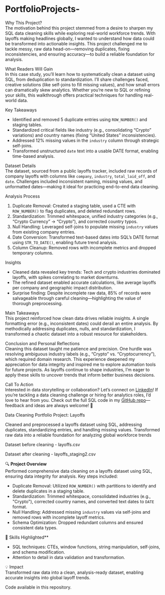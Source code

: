 # PortfolioProjects-


Why This Project?  
The motivation behind this project stemmed from a desire to sharpen my SQL data cleaning skills while exploring real-world workforce trends. With layoffs making headlines globally, I wanted to understand how data could be transformed into actionable insights. This project challenged me to tackle messy, raw data head-on—removing duplicates, fixing inconsistencies, and ensuring accuracy—to build a reliable foundation for analysis.  

What Readers Will Gain  
In this case study, you’ll learn how to systematically clean a dataset using SQL, from deduplication to standardization. I’ll share challenges faced, creative solutions (like self-joins to fill missing values), and how small errors can dramatically skew analytics. Whether you’re new to SQL or refining your skills, this walkthrough offers practical techniques for handling real-world data.  

Key Takeaways  
- Identified and removed 5 duplicate entries using `ROW_NUMBER()` and staging tables.  
- Standardized critical fields like industry (e.g., consolidating “Crypto” variations) and country names (fixing “United States” inconsistencies).  
- Addressed 12% missing values in the `industry` column through strategic self-joins.  
- Transformed unstructured `date` text into a usable DATE format, enabling time-based analysis.  

Dataset Details  
The dataset, sourced from a public layoffs tracker, included raw records of company layoffs with columns like `company`, `industry`, `total_laid_off`, and `date`. Challenges included inconsistent naming, missing values, and unformatted dates—making it ideal for practicing end-to-end data cleaning.  

Analysis Process  
1. Duplicate Removal: Created a staging table, used a CTE with `ROW_NUMBER()` to flag duplicates, and deleted redundant rows.  
2. Standardization: Trimmed whitespace, unified industry categories (e.g., “Crypto Currency” → “Crypto”), and corrected country typos.  
3. Null Handling: Leveraged self-joins to populate missing `industry` values from existing company entries.  
4. Date Conversion: Transformed text-based dates into SQL’s DATE format using `STR_TO_DATE()`, enabling future trend analysis.  
5. Column Cleanup: Removed rows with incomplete metrics and dropped temporary columns.  

Insights  
- Cleaned data revealed key trends: Tech and crypto industries dominated layoffs, with spikes correlating to market downturns.  
- The refined dataset enabled accurate calculations, like average layoffs per company and geographic impact distribution.  
- Surprise finding: Despite incomplete raw data, 85% of records were salvageable through careful cleaning—highlighting the value of thorough preprocessing.  

Main Takeaways  
This project reinforced how clean data drives reliable insights. A single formatting error (e.g., inconsistent dates) could derail an entire analysis. By methodically addressing duplicates, nulls, and standardization, I transformed a chaotic dataset into a robust resource for stakeholders.  

Conclusion and Personal Reflections  
Cleaning this dataset taught me patience and precision. One hurdle was resolving ambiguous industry labels (e.g., “Crypto” vs. “Cryptocurrency”), which required domain research. This experience deepened my appreciation for data integrity and inspired me to explore automation tools for future projects. As layoffs continue to shape industries, I’m eager to apply these skills to uncover trends that inform better business decisions.  

Call To Action  
Interested in data storytelling or collaboration? Let’s connect on [LinkedIn](link)! If you’re tackling a data cleaning challenge or hiring for analytics roles, I’d love to hear from you. Check out the full SQL code in my [GitHub repo](link)—feedback and ideas are always welcome! 🚀


Data Cleaning Portfolio Project: Layoffs


Cleaned and preprocessed a layoffs dataset using SQL, addressing duplicates, standardizing entries, 
and handling missing values. Transformed raw data into a reliable foundation for analyzing global workforce trends

Dataset before cleaning - layoffs.csv


Dataset after cleaning - layoffs_staging2.csv

🔍 **Project Overview**  
Performed comprehensive data cleaning on a layoffs dataset using SQL, ensuring data integrity for analysis. Key steps included:  

- Duplicate Removal: Utilized `ROW_NUMBER()` with partitions to identify and delete duplicates in a staging table.  
- Standardization: Trimmed whitespace, consolidated industries (e.g., "Crypto"), corrected country names, and converted text dates to `DATE` format.  
- Null Handling: Addressed missing `industry` values via self-joins and removed rows with incomplete layoff metrics.  
- Schema Optimization: Dropped redundant columns and ensured consistent data types.  

📌 Skills Highlighted**  
- SQL techniques: CTEs, window functions, string manipulation, self-joins, and schema modification.  
- Attention to detail in data validation and transformation.  

💡 Impact  
Transformed raw data into a clean, analysis-ready dataset, enabling accurate insights into global layoff trends.  

Code available in this repository.
